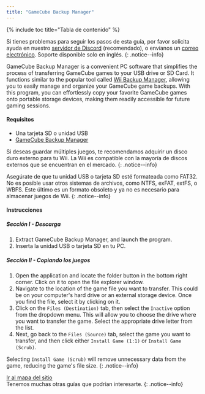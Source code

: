 ```yaml
---
title: "GameCube Backup Manager"
---
```


{% include toc title="Tabla de contenido" %}

Si tienes problemas para seguir los pasos de esta guía, por favor solicita ayuda en nuestro [servidor de Discord](https://discord.gg/rc24) (recomendado), o envíanos un [correo electrónico](mailto:support@riiconnect24.net). Soporte disponible solo en inglés.
{: .notice--info}

GameCube Backup Manager is a convenient PC software that simplifies the process of transferring GameCube games to your USB drive or SD Card. It functions similar to the popular tool called [Wii Backup Manager](wiibackupmanager), allowing you to easily manage and organize your GameCube game backups. With this program, you can effortlessly copy your favorite GameCube games onto portable storage devices, making them readily accessible for future gaming sessions.

#### Requisitos

- Una tarjeta SD o unidad USB
- [GameCube Backup Manager](https://github.com/AxionDrak/GameCube-Backup-Manager/releases)

Si deseas guardar múltiples juegos, te recomendamos adquirir un disco duro externo para tu Wii. La Wii es compatible con la mayoría de discos externos que se encuentran en el mercado.
{: .notice--info}

Asegúrate de que tu unidad USB o tarjeta SD esté formateada como FAT32. No es posible usar otros sistemas de archivos, como NTFS, exFAT, extFS, o WBFS. Este último es un formato obsoleto y ya no es necesario para almacenar juegos de Wii.
{: .notice--info}

#### Instrucciones

##### Sección I - Descarga

1. Extract GameCube Backup Manager, and launch the program.
2. Inserta la unidad USB o tarjeta SD en tu PC.

##### Sección II - Copiando los juegos

1. Open the application and locate the folder button in the bottom right corner. Click on it to open the file explorer window.
2. Navigate to the location of the game file you want to transfer. This could be on your computer's hard drive or an external storage device. Once you find the file, select it by clicking on it.
3. Click on the `Files (Destination)` tab, then select the `Inactive` option from the dropdown menu. This will allow you to choose the drive where you want to transfer the game. Select the appropriate drive letter from the list.
4. Next, go back to the `Files (Source)` tab, select the game you want to transfer, and then click either `Install Game (1:1)` or `Install Game (Scrub)`.

Selecting `Install Game (Scrub)` will remove unnecessary data from the game, reducing the game's file size.
{: .notice--info}

[Ir al mapa del sitio](site-navigation)<br> Tenemos muchas otras guías que podrían interesarte.
{: .notice--info}

